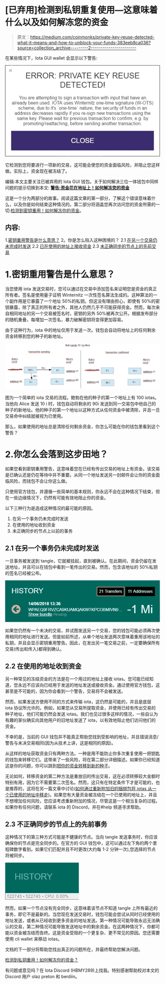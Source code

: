 # [已弃用]检测到私钥重复使用—这意味着什么以及如何解冻您的资金

> 原文：<https://medium.com/coinmonks/private-key-reuse-detected-what-it-means-and-how-to-unblock-your-funds-383eeb8ca036?source=collection_archive---------2----------------------->

在某些情况下，Iota GUI wallet 会显示以下警告:

![](img/f40e6a646eebbbd5de79f56ea1654fd4.png)

它检测到您将要进行一项新的交易，这可能会使您的资金面临风险，并阻止您这样做。实际上，资金现在被冻结了。

编辑:本文主要关注已被弃用的 Iota GUI 钱包。关于如何解决三位一体钱包中同样问题的提示切换到本文:
[**警告:资金花在地址上！如何解冻您的资金**](/@hbmy289/warning-funds-on-spent-addresses-how-to-unblock-your-funds-3a8d763f0a51)

这是一个分为两部分的故事。阅读这篇文章的第一部分，了解这个错误意味着什么，以及你是如何结束这种情况的。第二部分将涵盖您再次访问您的资金所需的一切:[检测到密钥重用！如何解冻你的资金](/p/3d75d182bbf7/)。

## 内容:

1.[密钥重用警告是什么意思？](#6827)
2。你是怎么陷入这种困境的？
2.1 [在另一个交易仍未完成时发送](#d7a8)
2.2 [已在使用的地址上接收资金](#4c0f)
2.3 [未正确同步的节点上的先前交易](#2169)

# 1.密钥重用警告是什么意思？

当您使用 iota 发送交易时，您可以通过在交易中添加签名来证明您是资金的真正所有者。签名是使用量子证明 Winternitz 一次性签名算法生成的。这种算法的一个副作用是它暴露了一个地址 50%的私钥。但这没有理由担心，即使有 50%的密钥暴露，除了真正的所有者之外，其他人仍然几乎不可能获得资金。然而，每次来自相同地址的另一个交易被签名时，密钥的另外 50%被再次公开。根据发布部分的随机重叠，每增加一次签名，暴力破解密钥将变得更加容易。

由于这种行为，iota 中的地址仅用于发送一次。钱包会自动将地址上的任何剩余资金转移到您的种子的新地址。

![](img/3da5aec04e9110142ff42017df3ecd4a.png)

图为一个简单的 iota 交易的流程。鲍勃在他的种子的第一个地址上有 100 iotas。当他向 Alice 发送 10 i 时，钱包自动将剩余的 90i 发送到同一交易包中他自己的种子的新地址。他的种子的第一个地址以这种方式从任何资金中被清除，并且一旦交易命中纠结就被视为已使用。

那么，如果使用的地址总是清除任何剩余资金，你怎么可能在你的钱包里看到这个警告？

# 2.你怎么会落到这步田地？

如果您看到密钥重用警告，这意味着您在已经有传出交易的地址上有资金。该交易是已确认还是仍在等待中并不重要。从同一个地址发送另一封邮件会让你的资金面临风险，而钱包不会让你这么做。

只使用官方钱包，并遵循一些简单的基本规则，你永远不会在这种情况下结束，但在一些边缘情况下，仍然有可能有效地阻止你的资金。

以下三种行为是造成这种情况的最可能的原因。

1.  在另一个事务仍未完成时发送
2.  在使用的地址收到资金
3.  未正确同步的节点上以前的事务

## 2.1 在另一个事务仍未完成时发送

一旦事务被发送到 tangle，它就被挂起，直到被确认。在此期间，资金仍留在发送地址，并且可以在钱包中看到一笔传出的交易。然而，包含该地址的 50%私钥的签名已经被公布。

![](img/b347cd073ec5cf34305b081ea091e6c7.png)

如果您仍然有一个未决的交易，并试图发送另一个交易，您的钱包可能必须再次使用相同的地址进行发送。但是如前所述，从单个地址发送两次意味着重用该地址的私钥，并且会显示密钥重用警告。因此，在发出另一笔交易之前，一定要确保所有交易(传出和传入)都得到确认。

## 2.2 在使用的地址收到资金

另一种常见的冻结资金的方法是在一个用过的地址上接收 iotas。您可能已经知道，您永远不应该向已经用于发送的地址发送或接收资金。通过使用官方钱包，这甚至是不可能的，因为你会看到一个警告，交易将不会被发送。

然而，如果发送方使用不同的方式来传输 iota，这仍然是可能的，并且是底层 iota 协议所允许的。例如，如果您从交易所提取资金，并使用已经有传出交易的种子地址，他们可能仍然会发送 iotas。我们也见过很多这样的情况，一些自认为有趣的家伙确实向其他用户的旧地址发送了 iota，以有效地阻止他们访问他们的资金。

不幸的是，当前的 GUI 钱包并不能真正帮助您找到受影响的地址，并且错误消息/警告与未决交易相同(因为从技术上讲，这是相同的原因)。

从这样的地址获取资金只有两种方法。一种是用不能防止你多次重复使用一把钥匙的钱包来转移它们。这带来了一些风险，将在第二部分详细描述。如果你已经知道这是你的问题，你可以跳到[把你的资金转移到新的种子](/p/3d75d182bbf7/#6cbc)。

无论如何，转移资金的第二种方法是重放旧的传出交易，这在必须转移较大金额时特别有用，因为它不需要第二次签名。然而，这只有在特定条件下才是可能的，也是推荐的，这将在另一篇文章中讨论([如何通过重新附加旧的捆绑包将 iotas 从一个已使用的地址中移走](/@hbmy289/how-to-move-iotas-from-a-used-address-by-reattaching-old-bundles-a916f80e64f7))。如果您有大量资金被冻结在一个已使用的地址上，并且不想增加任何风险，您应该考虑重新附加的情况，尽管这是一个相当复杂的过程。如果你有任何问题，请联系 iota 的 Discord，并在#help 频道寻求帮助。

## 2.3 不正确同步的节点上的先前事务

这种情况下的第三种方式可能是不健康的节点。当向 tangle 发送事务时，你应该确保你的节点是完全同步的。在官方的 GUI 钱包中，这可以通过左下角的两个里程碑数字看到。如果它们匹配并且不时更改(大约每 1-2 分钟一次),您选择的节点将被同步。

![](img/67941c744273299b45bf58328053dc25.png)

然而，如果一个节点没有完全同步，这意味着该节点不知道 tangle 上所有最近的事务，即它不是最新的。当您现在发送交易时，钱包可能会尝试从同时已经使用的地址发送，或者从已经收到更多资金的地址发送。第一种情况可能导致永远无法确认的交易，第二种情况可能导致发送地址中的剩余资金。在这两种情况下，你都可能以资金被冻结而告终。这是资金受阻的一个更复杂、更不常见的原因。您还需要使用 cli wallet 来移动 iotas。

文档的下一部分将帮助您找出真正的问题所在，并最终帮助您解决问题。

[检测到私钥重用！如何解冻你的资金？](/@hbmy289/private-key-reuse-detected-how-to-unblock-your-funds-3d75d182bbf7)

有问题或意见吗？在 Iota Discord (HBMY289)上找我。特别感谢帮助校对本文的 Discord 用户 olaz preton 和 berdiin。
